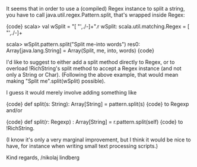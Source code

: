 It seems that in order to use a (compiled) Regex instance to split a string, you have to call java.util.regex.Pattern.split, that's wrapped inside Regex:

{code}
scala> val wSplit = "[ \"',./-]+".r
wSplit: scala.util.matching.Regex = [ "',./-]+

scala> wSplit.pattern.split("Split me-into words")
res0: Array[java.lang.String] = Array(Split, me, into, words)
{code}

I'd like to suggest to either add a split method directly to Regex, or to overload !RichString's split method to accept a Regex instance (and not only a String or Char).  (Following the above example, that would mean making "Split me".split(wSplit) possible).

I guess it would merely involve adding something like

{code}
def split(s: String): Array[String] = pattern.split(s)
{code}
to Regexp and/or

{code}
def split(r: Regexp) : Array[String] = r.pattern.split(self)
{code}
to !RichString.

(I know it's only a very marginal improvement, but I think it would be nice to have, for instance when writing small text processing scripts.)

Kind regards,
/nikolaj lindberg
